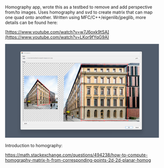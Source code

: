 Homography app, wrote this as a testbed to remove and add perspective from/to images. Uses homography and svd to create matrix that can map one quad onto another. Written using MFC/C++/eigenlib/jpeglib, more details can be found here:

[https://www.youtube.com/watch?v=w7J6oxk9tSA](https://www.youtube.com/watch?v=LKor9fYqG9A)

![Alt text](/images/homography.png?raw=true "perspective removal example")

Introduction to homography:

https://math.stackexchange.com/questions/494238/how-to-compute-homography-matrix-h-from-corresponding-points-2d-2d-planar-homog
